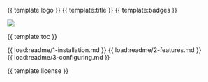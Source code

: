 {{ template:logo }}
{{ template:title }}
{{ template:badges }}

![](documentation/asset/lit-plugin.gif)

{{ template:toc }}

{{ load:readme/1-installation.md }}
{{ load:readme/2-features.md }}
{{ load:readme/3-configuring.md }}

{{ template:license }}
